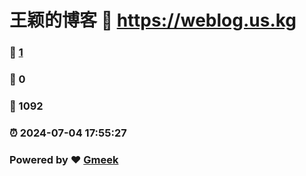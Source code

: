 # 王颖的博客 :link: https://weblog.us.kg 
### :page_facing_up: [1](https://weblog.us.kg/tag.html) 
### :speech_balloon: 0 
### :hibiscus: 1092 
### :alarm_clock: 2024-07-04 17:55:27 
### Powered by :heart: [Gmeek](https://github.com/Meekdai/Gmeek)
